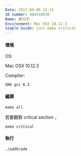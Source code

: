 ```yaml
---
Date: 2017-04-06 15:15
ID number: 404410030
Name: 鄭光宇
Environment: Mac OSX 10.12.3
Simple Guide: just make critical
---
```

#### 環境
OS:

Mac OSX 10.12.3

Compiler:
```
GNU gcc 6.3
```

#### 編譯

`make all`

若要觀察 critical section ，

`make critical`

#### 執行

`./addGrade`
